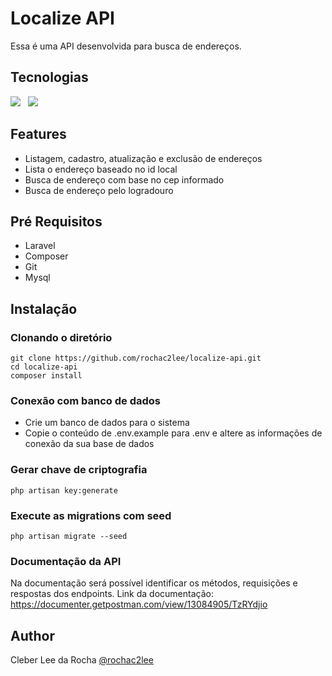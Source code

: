 # Localize API

Essa é uma API desenvolvida para busca de endereços.

## Tecnologias

<img src="https://img.shields.io/badge/Laravel-FF2D20?style=for-the-badge&logo=laravel&logoColor=white" />&nbsp;&nbsp;
<img src="https://img.shields.io/badge/MySQL-00000F?style=for-the-badge&logo=mysql&logoColor=white" />&nbsp;&nbsp;

## Features

- Listagem, cadastro, atualização e exclusão de endereços
- Lista o endereço baseado no id local
- Busca de endereço com base no cep informado
- Busca de endereço pelo logradouro

## Pré Requisitos

- Laravel
- Composer
- Git
- Mysql 

## Instalação

### Clonando o diretório

```
git clone https://github.com/rochac2lee/localize-api.git
cd localize-api
composer install
```

### Conexão com banco de dados

- Crie um banco de dados para o sistema
- Copie o conteúdo de .env.example para .env e altere as informações de conexão da sua base de dados

### Gerar chave de criptografia

```
php artisan key:generate
```
### Execute as migrations com seed

```
php artisan migrate --seed
```

### Documentação da API

Na documentação será possível identificar os métodos, requisições e respostas dos endpoints.
Link da documentação: https://documenter.getpostman.com/view/13084905/TzRYdjio

## Author

Cleber Lee da Rocha [@rochac2lee](https://github.com/rochac2lee)
